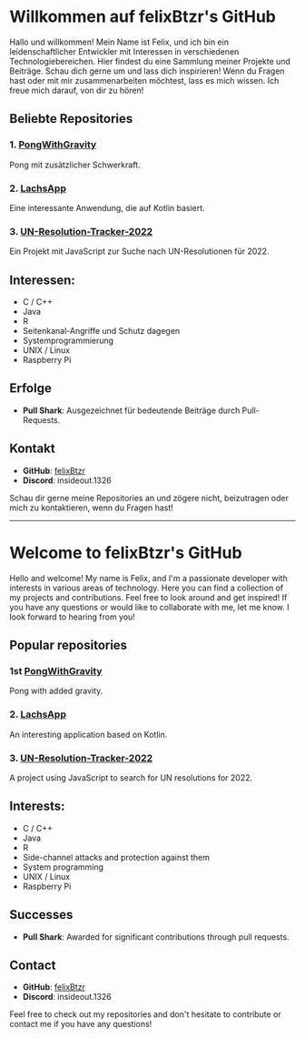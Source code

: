 # Willkommen auf felixBtzr's GitHub

Hallo und willkommen! Mein Name ist Felix, und ich bin ein leidenschaftlicher Entwickler mit Interessen in verschiedenen Technologiebereichen. Hier findest du eine Sammlung meiner Projekte und Beiträge. Schau dich gerne um und lass dich inspirieren! Wenn du Fragen hast oder mit mir zusammenarbeiten möchtest, lass es mich wissen. Ich freue mich darauf, von dir zu hören!

## Beliebte Repositories

### 1. [PongWithGravity](https://github.com/felixBtzr/PongWithGravity)
Pong mit zusätzlicher Schwerkraft.

### 2. [LachsApp](https://github.com/felixBtzr/LachsApp)
Eine interessante Anwendung, die auf Kotlin basiert.

### 3. [UN-Resolution-Tracker-2022](https://github.com/felixBtzr/UN-Resolution-Tracker-2022)
Ein Projekt mit JavaScript zur Suche nach UN-Resolutionen für 2022.

## Interessen:
- C / C++
- Java
- R
- Seitenkanal-Angriffe und Schutz dagegen
- Systemprogrammierung
- UNIX / Linux
- Raspberry Pi

## Erfolge

- **Pull Shark**: Ausgezeichnet für bedeutende Beiträge durch Pull-Requests.

## Kontakt

- **GitHub**: [felixBtzr](https://github.com/felixBtzr)
- **Discord**: insideout.1326

Schau dir gerne meine Repositories an und zögere nicht, beizutragen oder mich zu kontaktieren, wenn du Fragen hast!

---------------------------------------------------------------------------------------------------------------------------------------------------------------------------------------------------------------------------

# Welcome to felixBtzr's GitHub

Hello and welcome! My name is Felix, and I'm a passionate developer with interests in various areas of technology. Here you can find a collection of my projects and contributions. Feel free to look around and get inspired! If you have any questions or would like to collaborate with me, let me know. I look forward to hearing from you!

## Popular repositories

### 1st [PongWithGravity](https://github.com/felixBtzr/PongWithGravity)
Pong with added gravity.

### 2. [LachsApp](https://github.com/felixBtzr/LachsApp)
An interesting application based on Kotlin.

### 3. [UN-Resolution-Tracker-2022](https://github.com/felixBtzr/UN-Resolution-Tracker-2022)
A project using JavaScript to search for UN resolutions for 2022.

## Interests:
- C / C++
- Java
- R
- Side-channel attacks and protection against them
- System programming
- UNIX / Linux
- Raspberry Pi

## Successes

- **Pull Shark**: Awarded for significant contributions through pull requests.

## Contact

- **GitHub**: [felixBtzr](https://github.com/felixBtzr)
- **Discord**: insideout.1326

Feel free to check out my repositories and don't hesitate to contribute or contact me if you have any questions!
